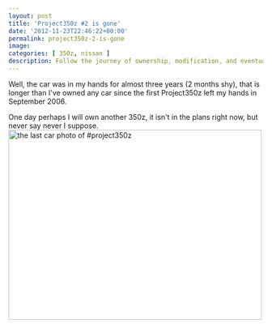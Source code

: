 ```yaml
---
layout: post
title: 'Project350z #2 is gone'
date: '2012-11-23T22:46:22+00:00'
permalink: project350z-2-is-gone
image:
categories: [ 350z, nissan ]
description: Follow the journey of ownership, modification, and eventual goodbye to the 350z in this compelling car enthusiast's blog post.
---
```


Well, the car was in my hands for almost three years (2 months shy), that is longer than I've owned any car since the first Project350z left my hands in September 2006.

One day perhaps I will own another 350z, it isn't in the plans right now, but never say never I suppose.  <a href="https://www.flickr.com/photos/chammond/8212015143/" title="the last car photo of #project350z by chrishammond, on Flickr" style="font: inherit;"><img src="https://farm9.staticflickr.com/8349/8212015143_91b72d00ac.jpg" width="500" height="375" alt="the last car photo of #project350z" style="font: inherit;" /></a>






